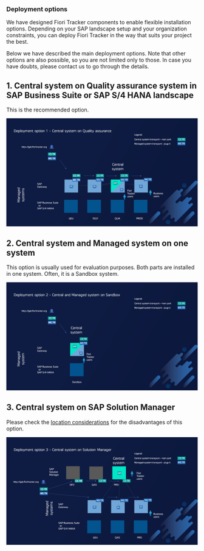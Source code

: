 ### Deployment options

We have designed Fiori Tracker components to enable flexible installation options. Depending on your SAP landscape setup and your organization constraints, you can deploy Fiori Tracker in the way that suits your project the best.

Below we have described the main deployment options. Note that other options are also possible, so you are not limited only to those. In case you have doubts, please contact us to go through the details.

## 1. Central system on Quality assurance system in SAP Business Suite or SAP S/4 HANA landscape

This is the recommended option.

![](res/option1.png)

## 2. Central system and Managed system on one system

This option is usually used for evaluation purposes. Both parts are installed in one system. Often, it is a Sandbox system.

![](res/option2.png)

## 3. Central system on SAP Solution Manager

Please check the [location considerations](/deployment/location.md) for the disadvantages of this option.

![](res/option3.png)
